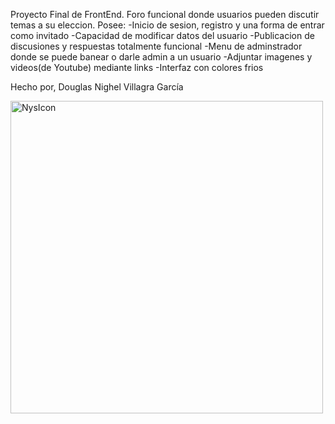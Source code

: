 Proyecto Final de FrontEnd.
Foro funcional donde usuarios pueden discutir temas a su eleccion.
Posee:
-Inicio de sesion, registro y una forma de entrar como invitado
-Capacidad de modificar datos del usuario
-Publicacion de discusiones y respuestas totalmente funcional
-Menu de adminstrador donde se puede banear o darle admin a un usuario
-Adjuntar imagenes y videos(de Youtube) mediante links
-Interfaz con colores frios

Hecho por, Douglas Nighel Villagra García

<img width="500" height="500" alt="NysIcon" src="https://github.com/user-attachments/assets/ff139732-0ecf-46a0-a611-8aff4e076cf9" />
